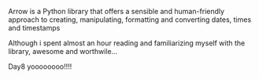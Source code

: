 Arrow is a Python library that offers a sensible and human-friendly approach to creating, 
manipulating, formatting and converting dates, times and timestamps


Although i spent almost an hour reading and familiarizing myself with the library, awesome and worthwile...



Day8 yoooooooo!!!!